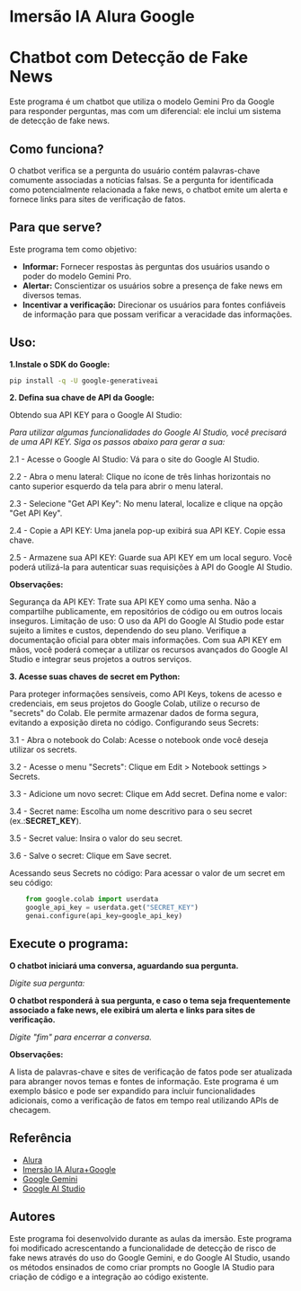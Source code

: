 # Imersão IA Alura Google

# Chatbot com Detecção de Fake News

Este programa é um chatbot que utiliza o modelo Gemini Pro da Google para responder perguntas, mas com um diferencial: ele inclui um sistema de detecção de fake news.

## Como funciona?

O chatbot verifica se a pergunta do usuário contém palavras-chave comumente associadas a notícias falsas. Se a pergunta for identificada como potencialmente relacionada a fake news, o chatbot emite um alerta e fornece links para sites de verificação de fatos.

## Para que serve?

Este programa tem como objetivo:

* **Informar:** Fornecer respostas às perguntas dos usuários usando o poder do modelo Gemini Pro.
* **Alertar:** Conscientizar os usuários sobre a presença de fake news em diversos temas.
* **Incentivar a verificação:** Direcionar os usuários para fontes confiáveis de informação para que possam verificar a veracidade das informações.

## Uso:

**1.Instale o SDK do Google:**
```bash
pip install -q -U google-generativeai
```
**2. Defina sua chave de API da Google:**

Obtendo sua API KEY para o Google AI Studio:

*Para utilizar algumas funcionalidades do Google AI Studio, você precisará de uma API KEY. Siga os passos abaixo para gerar a sua:*

2.1 - Acesse o Google AI Studio: Vá para o site do Google AI Studio.

2.2 - Abra o menu lateral: Clique no ícone de três linhas 
horizontais no canto superior esquerdo da tela para abrir o menu lateral.

2.3 - Selecione "Get API Key": No menu lateral, localize e clique na opção "Get API Key".

2.4 - Copie a API KEY: Uma janela pop-up exibirá sua API KEY. Copie essa chave.

2.5 - Armazene sua API KEY: Guarde sua API KEY em um local seguro. Você poderá utilizá-la para autenticar suas requisições à API do Google AI Studio.

**Observações:**

Segurança da API KEY: Trate sua API KEY como uma senha. Não a compartilhe publicamente, em repositórios de código ou em outros locais inseguros.
Limitação de uso: O uso da API do Google AI Studio pode estar sujeito a limites e custos, dependendo do seu plano. Verifique a documentação oficial para obter mais informações.
Com sua API KEY em mãos, você poderá começar a utilizar os recursos avançados do Google AI Studio e integrar seus projetos a outros serviços.

**3. Acesse suas chaves de secret em Python:**

Para proteger informações sensíveis, como API Keys, tokens de acesso e credenciais, em seus projetos do Google Colab, utilize o recurso de "secrets" do Colab. Ele permite armazenar dados de forma segura, evitando a exposição direta no código.
Configurando seus Secrets:

3.1 - Abra o notebook do Colab: Acesse o notebook onde você deseja utilizar os secrets.

3.2 - Acesse o menu "Secrets": Clique em Edit > Notebook settings > Secrets.

3.3 - Adicione um novo secret: Clique em Add secret.
Defina nome e valor:

3.4 - Secret name: Escolha um nome descritivo para o seu secret (ex.:**SECRET_KEY**).

3.5 - Secret value: Insira o valor do seu secret.

3.6 - Salve o secret: Clique em Save secret.

Acessando seus Secrets no código:
Para acessar o valor de um secret em seu código:

```python
    from google.colab import userdata
    google_api_key = userdata.get("SECRET_KEY")
    genai.configure(api_key=google_api_key)
```

## Execute o programa:
**O chatbot iniciará uma conversa, aguardando sua pergunta.**

*Digite sua pergunta:*

**O chatbot responderá à sua pergunta, e caso o tema seja frequentemente associado a fake news, ele exibirá um alerta e links para sites de verificação.**

*Digite "fim" para encerrar a conversa.*

**Observações:**

A lista de palavras-chave e sites de verificação de fatos pode ser atualizada para abranger novos temas e fontes de informação.
Este programa é um exemplo básico e pode ser expandido para incluir funcionalidades adicionais, como a verificação de fatos em tempo real utilizando APIs de checagem.

## Referência

 - [Alura](https://www.alura.com.br/)
 - [Imersão IA Alura+Google](https://www.alura.com.br/imersao-ia-google-gemini)
 - [Google Gemini](https://gemini.google.com/app)
 - [Google AI Studio](https://aistudio.google.com/app/prompts/new_chat)


## Autores

Este programa foi desenvolvido durante as aulas da imersão. Este programa foi modificado acrescentando a funcionalidade de detecção de risco de fake news através do uso do Google Gemini, e do Google AI Studio, usando os métodos ensinados de como criar prompts no Google IA Studio para criação de código e a integração ao código existente.

